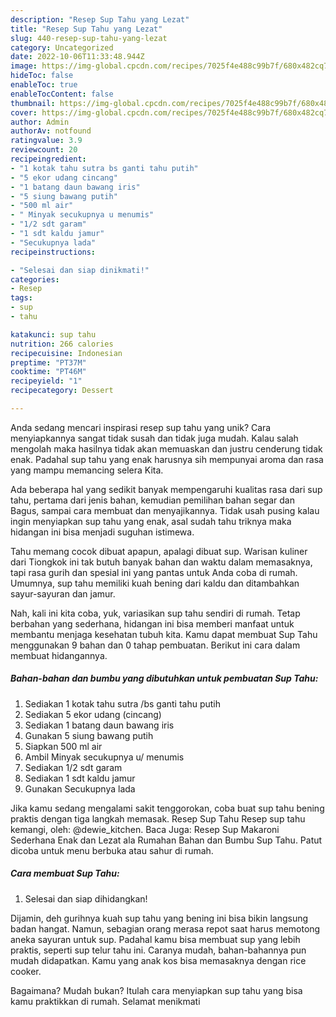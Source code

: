 ```yaml
---
description: "Resep Sup Tahu yang Lezat"
title: "Resep Sup Tahu yang Lezat"
slug: 440-resep-sup-tahu-yang-lezat
category: Uncategorized
date: 2022-10-06T11:33:48.944Z
image: https://img-global.cpcdn.com/recipes/7025f4e488c99b7f/680x482cq70/sup-tahu-foto-resep-utama.jpg
hideToc: false
enableToc: true
enableTocContent: false
thumbnail: https://img-global.cpcdn.com/recipes/7025f4e488c99b7f/680x482cq70/sup-tahu-foto-resep-utama.jpg
cover: https://img-global.cpcdn.com/recipes/7025f4e488c99b7f/680x482cq70/sup-tahu-foto-resep-utama.jpg
author: Admin
authorAv: notfound
ratingvalue: 3.9
reviewcount: 20
recipeingredient:
- "1 kotak tahu sutra bs ganti tahu putih"
- "5 ekor udang cincang"
- "1 batang daun bawang iris"
- "5 siung bawang putih"
- "500 ml air"
- " Minyak secukupnya u menumis"
- "1/2 sdt garam"
- "1 sdt kaldu jamur"
- "Secukupnya lada"
recipeinstructions:

- "Selesai dan siap dinikmati!"
categories:
- Resep
tags:
- sup
- tahu

katakunci: sup tahu 
nutrition: 266 calories
recipecuisine: Indonesian
preptime: "PT37M"
cooktime: "PT46M"
recipeyield: "1"
recipecategory: Dessert

---
```





Anda sedang mencari inspirasi resep sup tahu yang unik? Cara menyiapkannya sangat tidak susah dan tidak juga mudah. Kalau salah mengolah maka hasilnya tidak akan memuaskan dan justru cenderung tidak enak. Padahal sup tahu yang enak harusnya sih mempunyai aroma dan rasa yang mampu memancing selera Kita.





Ada beberapa hal yang sedikit banyak mempengaruhi kualitas rasa dari sup tahu, pertama dari jenis bahan, kemudian pemilihan bahan segar dan Bagus, sampai cara membuat dan menyajikannya. Tidak usah pusing kalau ingin menyiapkan sup tahu yang enak,      asal sudah tahu triknya maka hidangan ini bisa menjadi suguhan istimewa.














Tahu memang cocok dibuat apapun, apalagi dibuat sup. Warisan kuliner dari Tiongkok ini tak butuh banyak bahan dan waktu dalam memasaknya, tapi rasa gurih dan spesial ini yang pantas untuk Anda coba di rumah. Umumnya, sup tahu memiliki kuah bening dari kaldu dan ditambahkan sayur-sayuran dan jamur.






Nah, kali ini kita coba, yuk, variasikan sup tahu sendiri di rumah. Tetap berbahan yang sederhana, hidangan ini bisa memberi manfaat untuk membantu menjaga kesehatan tubuh kita. Kamu dapat membuat Sup Tahu menggunakan 9 bahan dan 0 tahap pembuatan. Berikut ini cara dalam membuat hidangannya.

<!--inarticleads1-->

##### Bahan-bahan dan bumbu yang dibutuhkan untuk pembuatan Sup Tahu:

1. Sediakan 1 kotak tahu sutra /bs ganti tahu putih
1. Sediakan 5 ekor udang (cincang)
1. Sediakan 1 batang daun bawang iris
1. Gunakan 5 siung bawang putih
1. Siapkan 500 ml air
1. Ambil  Minyak secukupnya u/ menumis
1. Sediakan 1/2 sdt garam
1. Sediakan 1 sdt kaldu jamur
1. Gunakan Secukupnya lada


Jika kamu sedang mengalami sakit tenggorokan, coba buat sup tahu bening praktis dengan tiga langkah memasak. Resep Sup Tahu Resep sup tahu kemangi, oleh: @dewie_kitchen. Baca Juga: Resep Sup Makaroni Sederhana Enak dan Lezat ala Rumahan Bahan dan Bumbu Sup Tahu. Patut dicoba untuk menu berbuka atau sahur di rumah. 

<!--inarticleads2-->

##### Cara membuat Sup Tahu:


1. Selesai dan siap dihidangkan!

Dijamin, deh gurihnya kuah sup tahu yang bening ini bisa bikin langsung badan hangat. Namun, sebagian orang merasa repot saat harus memotong aneka sayuran untuk sup. Padahal kamu bisa membuat sup yang lebih praktis, seperti sup telur tahu ini. Caranya mudah, bahan-bahannya pun mudah didapatkan. Kamu yang anak kos bisa memasaknya dengan rice cooker. 

Bagaimana? Mudah bukan? Itulah cara menyiapkan sup tahu yang bisa kamu praktikkan di rumah. Selamat menikmati
